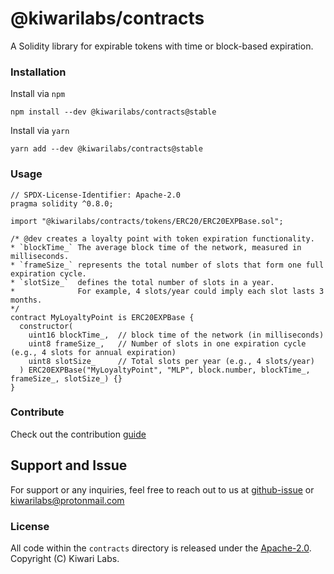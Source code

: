 # @kiwarilabs/contracts

A Solidity library for expirable tokens with time or block-based expiration.

### Installation

Install via `npm`
``` shell
npm install --dev @kiwarilabs/contracts@stable
```
Install via `yarn`
``` shell
yarn add --dev @kiwarilabs/contracts@stable
```

### Usage
```solidity
// SPDX-License-Identifier: Apache-2.0
pragma solidity ^0.8.0;

import "@kiwarilabs/contracts/tokens/ERC20/ERC20EXPBase.sol";

/* @dev creates a loyalty point with token expiration functionality. 
* `blockTime_` The average block time of the network, measured in milliseconds.
* `frameSize_` represents the total number of slots that form one full expiration cycle. 
* `slotSize_`  defines the total number of slots in a year. 
*              For example, 4 slots/year could imply each slot lasts 3 months.
*/
contract MyLoyaltyPoint is ERC20EXPBase {
  constructor(
    uint16 blockTime_,  // block time of the network (in milliseconds)
    uint8 frameSize_,   // Number of slots in one expiration cycle (e.g., 4 slots for annual expiration)
    uint8 slotSize_     // Total slots per year (e.g., 4 slots/year)
  ) ERC20EXPBase("MyLoyaltyPoint", "MLP", block.number, blockTime_, frameSize_, slotSize_) {}
}
```

### Contribute

Check out the contribution [guide](CONTRIBUTING.md)

## Support and Issue

For support or any inquiries, feel free to reach out to us at [github-issue](https://github.com/Kiwari-Labs/kiwari-labs-contracts/issues) or kiwarilabs@protonmail.com

### License

All code within the `contracts` directory is released under the [Apache-2.0](LICENSE).  
Copyright (C) Kiwari Labs. 
